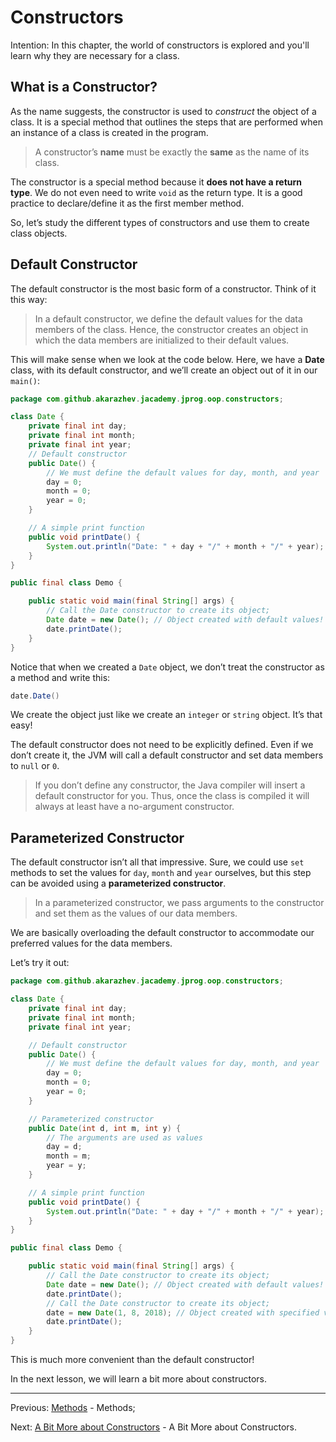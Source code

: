 # Constructors

Intention: In this chapter, the world of constructors is explored and you'll learn why they are necessary for a class.

## What is a Constructor?

As the name suggests, the constructor is used to <i>construct</i> the object of a class. It is a special method that 
outlines the steps that are performed when an instance of a class is created in the program.

> A constructor’s <b>name</b> must be exactly the <b>same</b> as the name of its class.

The constructor is a special method because it <b>does not have a return type</b>. We do not even need to write `void` 
as the return type. It is a good practice to declare/define it as the first member method.

So, let’s study the different types of constructors and use them to create class objects.

## Default Constructor

The default constructor is the most basic form of a constructor. Think of it this way:

> In a default constructor, we define the default values for the data members of the class. 
> Hence, the constructor creates an object in which the data members are initialized to their default values.

This will make sense when we look at the code below. Here, we have a <b>Date</b> class, with its default constructor, 
and we’ll create an object out of it in our `main()`:

```java
package com.github.akarazhev.jacademy.jprog.oop.constructors;

class Date {
    private final int day;
    private final int month;
    private final int year;
    // Default constructor
    public Date() {
        // We must define the default values for day, month, and year
        day = 0;
        month = 0;
        year = 0;
    }

    // A simple print function
    public void printDate() {
        System.out.println("Date: " + day + "/" + month + "/" + year);
    }
}

public final class Demo {

    public static void main(final String[] args) {
        // Call the Date constructor to create its object;
        Date date = new Date(); // Object created with default values!
        date.printDate();
    }
}
```

Notice that when we created a `Date` object, we don’t treat the constructor as a method and write this:

```java
date.Date()
```

We create the object just like we create an `integer` or `string` object. It’s that easy!

The default constructor does not need to be explicitly defined. Even if we don’t create it, the JVM will call 
a default constructor and set data members to `null` or `0`.

> If you don’t define any constructor, the Java compiler will insert a default constructor for you. 
> Thus, once the class is compiled it will always at least have a no-argument constructor.

## Parameterized Constructor

The default constructor isn’t all that impressive. Sure, we could use `set` methods to set the values for `day`, 
`month` and `year` ourselves, but this step can be avoided using a <b>parameterized constructor</b>.

> In a parameterized constructor, we pass arguments to the constructor and set them as the values of our data members.

We are basically overloading the default constructor to accommodate our preferred values for the data members.

Let’s try it out:

```java
package com.github.akarazhev.jacademy.jprog.oop.constructors;

class Date {
    private final int day;
    private final int month;
    private final int year;

    // Default constructor
    public Date() {
        // We must define the default values for day, month, and year
        day = 0;
        month = 0;
        year = 0;
    }

    // Parameterized constructor
    public Date(int d, int m, int y) {
        // The arguments are used as values
        day = d;
        month = m;
        year = y;
    }

    // A simple print function
    public void printDate() {
        System.out.println("Date: " + day + "/" + month + "/" + year);
    }
}

public final class Demo {

    public static void main(final String[] args) {
        // Call the Date constructor to create its object;
        Date date = new Date(); // Object created with default values!
        date.printDate();
        // Call the Date constructor to create its object;
        date = new Date(1, 8, 2018); // Object created with specified values! // Object created with default values!
        date.printDate();
    }
}
```

This is much more convenient than the default constructor!

In the next lesson, we will learn a bit more about constructors.

<hr>

Previous: [Methods](methods.md "Methods") - Methods;

Next: [A Bit More about Constructors](constructors-more.md "A Bit More about Constructors") - A Bit More about Constructors.